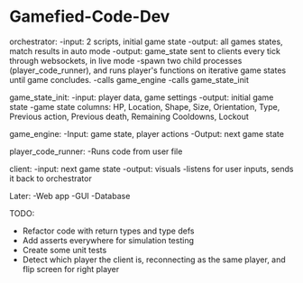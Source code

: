 # Gamefied-Code-Dev

orchestrator:
-input: 2 scripts, initial game state
-output: all games states, match results in auto mode
-output: game_state sent to clients every tick through websockets, in live mode
-spawn two child processes (player_code_runner), and runs player's functions on iterative game states until game concludes.
-calls game_engine
-calls game_state_init

game_state_init:
-input: player data, game settings
-output: initial game state
-game state columns: HP, Location, Shape, Size, Orientation, Type, Previous action, Previous death, Remaining Cooldowns, Lockout

game_engine:
-Input: game state, player actions
-Output: next game state

player_code_runner:
-Runs code from user file

client:
-input: next game state
-output: visuals
-listens for user inputs, sends it back to orchestrator

Later:
-Web app
-GUI
-Database

TODO:
- Refactor code with return types and type defs
- Add asserts everywhere for simulation testing
- Create some unit tests
- Detect which player the client is, reconnecting as the same player, and flip screen for right player

